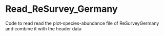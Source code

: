 # Read_ReSurvey_Germany
Code to read read the plot-species-abundance file of ReSurveyGermany and combine it with the header data 
